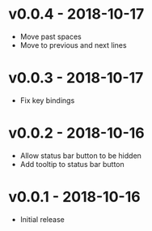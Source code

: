 # v0.0.4 - 2018-10-17
- Move past spaces
- Move to previous and next lines

# v0.0.3 - 2018-10-17
- Fix key bindings

# v0.0.2 - 2018-10-16
- Allow status bar button to be hidden
- Add tooltip to status bar button

# v0.0.1 - 2018-10-16
- Initial release

